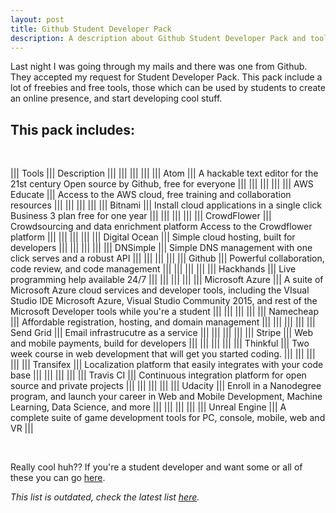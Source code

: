 ```yaml
---
layout: post
title: Github Student Developer Pack
description: A description about Github Student Developer Pack and tools which comes with it.
---
```

Last night I was going through my mails and there was one from Github. They accepted my request for Student Developer Pack. This pack include a lot of freebies and free tools, those which can be used by students to create an online presence, and start developing cool stuff.

## This pack includes:

<br />

||| Tools           ||| Description                                                                             |||
|||                 |||                                                                                         |||
||| Atom            ||| A hackable text editor for the 21st century Open source by Github, free for everyone    |||
|||                 |||                                                                                         |||
||| AWS Educate     ||| Access to the AWS cloud, free training and collaboration resources                      |||
|||                 |||                                                                                         |||
||| Bitnami         ||| Install cloud applications in a single click Business 3 plan free for one year          |||
|||                 |||                                                                                         |||
||| CrowdFlower     ||| Crowdsourcing and data enrichment platform Access to the Crowdflower platform           |||
|||                 |||                                                                                         |||
||| Digital Ocean   ||| Simple cloud hosting, built for developers                                              |||
|||                 |||                                                                                         |||
||| DNSimple        ||| Simple DNS management with one click serves and a robust API                            |||
|||                 |||                                                                                         |||
||| Github          ||| Powerful collaboration, code review, and code management                                |||
|||                 |||                                                                                         |||
||| Hackhands       ||| Live programming help available 24/7                                                    |||
|||                 |||                                                                                         |||
||| Microsoft Azure ||| A suite of Microsoft Azure cloud services and developer tools, including the VIsual Studio IDE Microsoft Azure, Visual Studio Community 2015, and rest of the Microsoft Developer tools while you're a student |||
|||                 |||                                                                                         |||
||| Namecheap       ||| Affordable registration, hosting, and domain management                                 |||
|||                 |||                                                                                         |||
||| Send Grid       ||| Email infrastrucutre as a service                                                       |||
|||                 |||                                                                                         |||
||| Stripe          ||| Web and mobile payments, build for developers                                           |||
|||                 |||                                                                                         |||
||| Thinkful        ||| Two week course in web development that will get you started coding.                    |||
|||                 |||                                                                                         |||
||| Transifex       ||| Localization platform that easily integrates with your code base                        |||
|||                 |||                                                                                         |||
||| Travis CI       ||| Continuous integration platform for open source and private projects                    |||
|||                 |||                                                                                         |||
||| Udacity         ||| Enroll in a Nanodegree program, and launch your career in Web and Mobile Development, Machine Learning, Data Science, and more                                                                                |||
|||                 |||                                                                                         |||
||| Unreal Engine   ||| A complete suite of game development tools for PC, console, mobile, web and VR          |||

<br />

Really cool huh?? If you're a student developer and want some or all of these you can go [here](https://education.github.com).

*This list is outdated, check the latest list [here](https://education.github.com/pack).*
